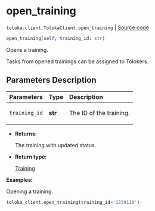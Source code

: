 # open_training
`toloka.client.TolokaClient.open_training` | [Source code](https://github.com/Toloka/toloka-kit/blob/v1.2.1/src/client/__init__.py#L2119)

```python
open_training(self, training_id: str)
```

Opens a training.


Tasks from opened trainings can be assigned to Tolokers.

## Parameters Description

| Parameters | Type | Description |
| :----------| :----| :-----------|
`training_id`|**str**|<p>The ID of the training.</p>

* **Returns:**

  The training with updated status.

* **Return type:**

  [Training](toloka.client.training.Training.md)

**Examples:**

Opening a training.

```python
toloka_client.open_training(training_id='1239110')
```
